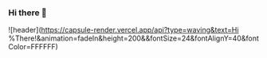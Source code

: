 ### Hi there 👋
![header](https://capsule-render.vercel.app/api?type=waving&text=Hi %There!&animation=fadeIn&height=200&&fontSize=24&fontAlignY=40&fontColor=FFFFFF)


<!--
**EEXimium/EEXimium** is a ✨ _special_ ✨ repository because its `README.md` (this file) appears on your GitHub profile.

Here are some ideas to get you started:

- 🔭 I’m currently working on ...
- 🌱 I’m currently learning ...
- 👯 I’m looking to collaborate on ...
- 🤔 I’m looking for help with ...
- 💬 Ask me about ...
- 📫 How to reach me: ...
- 😄 Pronouns: ...
- ⚡ Fun fact: ...
-->
